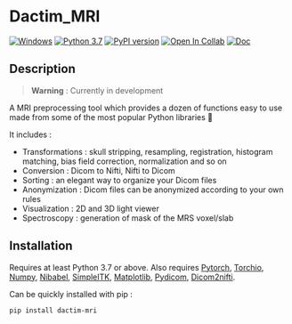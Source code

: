 # Dactim_MRI

[![Windows](https://svgshare.com/i/ZhY.svg)](https://svgshare.com/i/ZhY.svg)
[![Python 3.7](https://img.shields.io/badge/python-3.7-blue.svg)](https://www.python.org/downloads/release/python-370/)
[![PyPI version](https://img.shields.io/pypi/v/dactim_mri?label=PyPI%20version&logo=python&logoColor=white)](https://pypi.org/project/dactim-mri/)
[![Open In Collab](https://colab.research.google.com/assets/colab-badge.svg)](https://colab.research.google.com/github/PierreFayolle/Dactim_MRI/blob/master/tests/transformation.ipynb)
[![Doc](https://img.shields.io/readthedocs/dactim_mri?label=Docs&logo=Read%20the%20Docs)](https://dactim-mri.readthedocs.io/en/latest/)


## Description

> **Warning**
: Currently in development

A MRI preprocessing tool which provides a dozen of functions easy to use made from some of the most popular Python libraries 🚀

It includes :
  - Transformations : skull stripping, resampling, registration, histogram matching, bias field correction, normalization and so on
  - Conversion : Dicom to Nifti, Nifti to Dicom
  - Sorting : an elegant way to organize your Dicom files 
  - Anonymization : Dicom files can be anonymized according to your own rules
  - Visualization : 2D and 3D light viewer
  - Spectroscopy : generation of mask of the MRS voxel/slab

## Installation

Requires at least Python 3.7 or above. Also requires [Pytorch](https://github.com/pytorch/pytorch), [Torchio](https://github.com/fepegar/torchio), [Numpy](https://github.com/numpy/numpy), [Nibabel](https://github.com/nipy/nibabel), [SimpleITK](https://github.com/SimpleITK/SimpleITK), [Matplotlib](https://github.com/matplotlib/matplotlib), [Pydicom](https://github.com/pydicom/pydicom), [Dicom2nifti](https://github.com/icometrix/dicom2nifti).

Can be quickly installed with pip :

```
pip install dactim-mri
```
